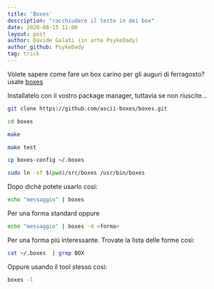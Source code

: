 ```yaml
---
title: 'Boxes'
description: "racchiudere il testo in dei box"
date: 2020-08-15 11:00
layout: post
author: Davide Galati (in arte PsykeDady)
author_github: PsykeDady
tag: trick
---
```


Volete sapere come fare un box carino per gli auguri di ferragosto?  
usate [boxes](https://github.com/ascii-boxes/boxes)  

Installatelo con il vostro package manager, tuttavia se non riuscite...

```bash
git clone https://github.com/ascii-boxes/boxes.git 

cd boxes 

make 

make test 

cp boxes-config ~/.boxes 

sudo ln -sf $(pwd)/src/boxes /usr/bin/boxes 
```

Dopo dichè potete usarlo così:

```bash
echo "messaggio" | boxes  
```

Per una forma standard oppure

```bash
echo "messaggio" | boxes -d <forma> 
```

Per una forma più interessante.
Trovate la lista delle forme così:

```bash
cat ~/.boxes  | grep BOX
```

Oppure usando il tool stesso così:  

```bash
boxes -l
```
